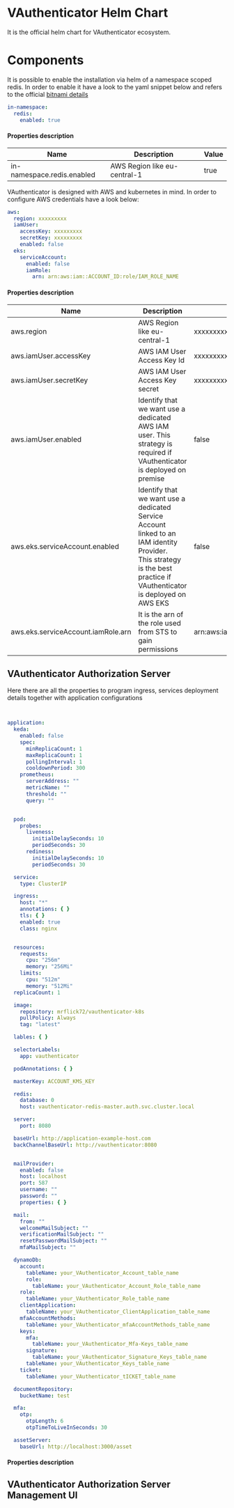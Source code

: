 # VAuthenticator Helm Chart

It is the official helm chart for VAuthenticator ecosystem.

# Components

It is possible to enable the installation via helm of a namespace scoped redis.
In order to enable it have a look to the yaml snippet below and refers to the
official [bitnami details](https://github.com/bitnami/charts/tree/main/bitnami/redis/)

```yaml
in-namespace:
  redis:
    enabled: true

```
#### Properties description

| Name                               | Description                                                                                                                                                                | Value                                      |
|------------------------------------|----------------------------------------------------------------------------------------------------------------------------------------------------------------------------|--------------------------------------------|
| in-namespace.redis.enabled         | AWS Region like eu-central-1                                                                                                                                               | true                                       |

VAuthenticator is designed with AWS and kubernetes in mind. In order to configure AWS credentials have a look below:

```yaml
aws:
  region: xxxxxxxxx
  iamUser:
    accessKey: xxxxxxxxx
    secretKey: xxxxxxxxx
    enabled: false
  eks:
    serviceAccount:
      enabled: false
      iamRole:
        arn: arn:aws:iam::ACCOUNT_ID:role/IAM_ROLE_NAME

```

#### Properties description

| Name                               | Description                                                                                                                                                                | Value                                      |
|------------------------------------|----------------------------------------------------------------------------------------------------------------------------------------------------------------------------|--------------------------------------------|
| aws.region                         | AWS Region like eu-central-1                                                                                                                                               | xxxxxxxxx                                  |
| aws.iamUser.accessKey              | AWS IAM User Access Key Id                                                                                                                                                 | xxxxxxxxx                                  |
| aws.iamUser.secretKey              | AWS IAM User Access Key secret                                                                                                                                             | xxxxxxxxx                                  |
| aws.iamUser.enabled                | Identify that we want use a dedicated AWS IAM user. This strategy is required if VAuthenticator is deployed on premise                                                     | false                                      |
| aws.eks.serviceAccount.enabled     | Identify that we want use a dedicated Service Account linked to an IAM identity Provider. <br/>This strategy is the best practice if VAuthenticator is deployed on AWS EKS | false                                      |
| aws.eks.serviceAccount.iamRole.arn | It is the arn of the role used from STS to gain permissions                                                                                                                | arn:aws:iam::ACCOUNT_ID:role/IAM_ROLE_NAME |


## VAuthenticator Authorization Server

Here there are all the properties to program ingress, services deployment details together with application configurations 
```yaml


application:
  keda:
    enabled: false
    spec:
      minReplicaCount: 1
      maxReplicaCount: 1
      pollingInterval: 1
      cooldownPeriod: 300
    prometheus:
      serverAddress: ""
      metricName: ""
      threshold: ""
      query: ""


  pod:
    probes:
      liveness:
        initialDelaySeconds: 10
        periodSeconds: 30
      rediness:
        initialDelaySeconds: 10
        periodSeconds: 30

  service:
    type: ClusterIP

  ingress:
    host: "*"
    annotations: { }
    tls: { }
    enabled: true
    class: nginx


  resources:
    requests:
      cpu: "256m"
      memory: "256Mi"
    limits:
      cpu: "512m"
      memory: "512Mi"
  replicaCount: 1

  image:
    repository: mrflick72/vauthenticator-k8s
    pullPolicy: Always
    tag: "latest"

  lables: { }

  selectorLabels:
    app: vauthenticator

  podAnnotations: { }

  masterKey: ACCOUNT_KMS_KEY

  redis:
    database: 0
    host: vauthenticator-redis-master.auth.svc.cluster.local

  server:
    port: 8080

  baseUrl: http://application-example-host.com
  backChannelBaseUrl: http://vauthenticator:8080


  mailProvider:
    enabled: false
    host: localhost
    port: 587
    username: ""
    password: ""
    properties: { }

  mail:
    from: ""
    welcomeMailSubject: ""
    verificationMailSubject: ""
    resetPasswordMailSubject: ""
    mfaMailSubject: ""

  dynamoDb:
    account:
      tableName: your_VAuthenticator_Account_table_name
      role:
        tableName: your_VAuthenticator_Account_Role_table_name
    role:
      tableName: your_VAuthenticator_Role_table_name
    clientApplication:
      tableName: your_VAuthenticator_ClientApplication_table_name
    mfaAccountMethods:
      tableName: your_VAuthenticator_mfaAccountMethods_table_name
    keys:
      mfa:
        tableName: your_VAuthenticator_Mfa-Keys_table_name
      signature:
        tableName: your_VAuthenticator_Signature_Keys_table_name
      tableName: your_VAuthenticator_Keys_table_name
    ticket:
      tableName: your_VAuthenticator_tICKET_table_name

  documentRepository:
    bucketName: test

  mfa:
    otp:
      otpLength: 6
      otpTimeToLiveInSeconds: 30

  assetServer:
    baseUrl: http://localhost:3000/asset

```

#### Properties description


## VAuthenticator Authorization Server Management UI